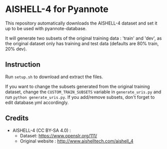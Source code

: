 # AISHELL-4 for Pyannote

This repository automatically downloads the AISHELL-4 dataset and set it up to be used with pyannote-database.

It will generate two subsets of the original training data : 'train' and 'dev', as the original dataset only has training and test data (defaults are 80% train, 20% dev).

## Instruction

Run `setup.sh` to download and extract the files.

If you want to change the subsets generated from the original training dataset, change the `CUSTOM_TRAIN_SUBSETS` variable in `generate_uris.py` and run `python generate_uris.py`. If you add/remove subsets, don't forget to edit database.yml accordingly.

## Credits

- AISHELL-4 (CC BY-SA 4.0) : 
    - Dataset: https://www.openslr.org/111/
    - Original website : http://www.aishelltech.com/aishell_4
